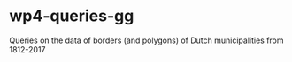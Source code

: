 # wp4-queries-gg
Queries on the data of borders (and polygons) of Dutch municipalities from 1812-2017
